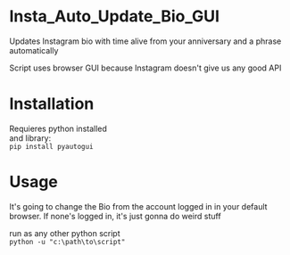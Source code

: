 # Insta_Auto_Update_Bio_GUI

Updates Instagram bio with time alive from your anniversary and a phrase automatically

Script uses browser GUI because Instagram doesn't give us any good API

# Installation

Requieres python installed  
and library:  
`pip install pyautogui`

# Usage

It's going to change the Bio from the account logged in in your default browser. If none's logged in, it's just gonna do weird stuff

run as any other python script  
`python -u "c:\path\to\script"`